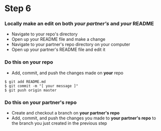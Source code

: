# Step 6
### Locally make an edit on both *your partner's* and *your* README
- Navigate to your repo's directory
- Open up your README file and make a change
- Navigate to your partner's repo directory on your computer
- Open up your partner's README file and edit it

### Do this on **your** repo
- Add, commit, and push the changes made on **your** repo
```
$ git add README.md
$ git commit -m "[ your message ]"
$ git push origin master
```

### Do this on your **partner's** repo
- Create and checkout a branch on **your partner's repo**
- Add, commit, and push the changes you made to **your partner's repo** to the branch you just created in the previous step

